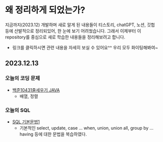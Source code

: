 # 왜 정리하게 되었는가?
지금까지(2023.12) 개발하며 새로 알게 된 내용들이 티스토리, chatGPT, 노션, 깃헙 등에 산발적으로 정리되있어, 한 눈에 보기 어려웠습니다. 그래서 이제부터 이 repository를 중심으로 새로 학습한 내용들을 정리해보려고 합니다.

* 링크를 클릭하시면 관련 내용을 자세히 보실 수 있어요^^ 우리 모두 화이팅해봐여~


## 2023.12.13
### 오늘의 코딩 문제
* [백준10431줄세우기 JAVA](Java/coding_test/fast_campus/java/01/CH03배열/백준10431줄세우기)
  * 배열, 정렬
### 오늘의 SQL
* [SQL 기본문법1](SQL/syntax1.md)
  * 기본적인 select, update, case ... when, union, union all, group by ... having 등에 대한 문법을 복습하였다.
